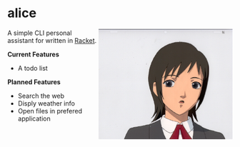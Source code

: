 # alice

<img src ="alice.jpeg" align="right" alt="Alice logo" width="300">

A simple CLI personal assistant for written in [Racket](https://racket-lang.org/).

**Current Features**

* A todo list

**Planned Features**

* Search the web
* Disply weather info
* Open files in prefered application
